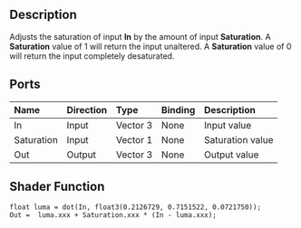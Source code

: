 ## Description

Adjusts the saturation of input **In** by the amount of input **Saturation**. A **Saturation** value of 1 will return the input unaltered. A **Saturation** value of 0 will return the input completely desaturated.

## Ports

| Name        | Direction           | Type  | Binding | Description |
|:------------ |:-------------|:-----|:---|:---|
| In      | Input | Vector 3 | None | Input value |
| Saturation      | Input | Vector 1 | None | Saturation value |
| Out | Output      |    Vector 3 | None | Output value |

## Shader Function

```
float luma = dot(In, float3(0.2126729, 0.7151522, 0.0721750));
Out =  luma.xxx + Saturation.xxx * (In - luma.xxx);
```